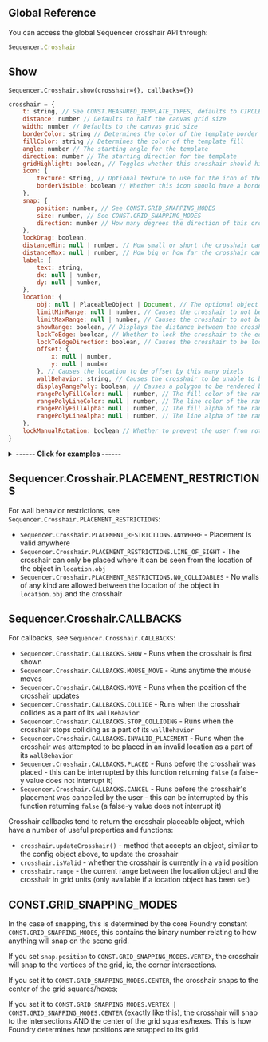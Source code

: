 ## Global Reference

You can access the global Sequencer crosshair API through:

```js
Sequencer.Crosshair
```

## Show

`Sequencer.Crosshair.show(crosshair={}, callbacks={})`

```js
crosshair = {
	t: string, // See CONST.MEASURED_TEMPLATE_TYPES, defaults to CIRCLE
	distance: number // Defaults to half the canvas grid size
	width: number // Defaults to the canvas grid size
	borderColor: string // Determines the color of the template border
	fillColor: string // Determines the color of the template fill
	angle: number // The starting angle for the template
	direction: number // The starting direction for the template
	gridHighlight: boolean, // Toggles whether this crosshair should highlight the grid
	icon: {
		texture: string, // Optional texture to use for the icon of the crosshair
		borderVisible: boolean // Whether this icon should have a border
	},
	snap: {
		position: number, // See CONST.GRID_SNAPPING_MODES
		size: number, // See CONST.GRID_SNAPPING_MODES
		direction: mumber // How many degrees the direction of this crosshair should snap at
	},
	lockDrag: boolean,
	distanceMin: null | number, // How small or short the crosshair can be at its smallest 
	distanceMax: null | number, // How big or how far the crosshair can go at its biggest
	label: {
		text: string,
		dx: null | number,
		dy: null | number,
	},
	location: {
		obj: null | PlaceableObject | Document, // The optional object to tie the crosshair to
		limitMinRange: null | number, // Causes the crosshair to not be able to be placed within this number of grid units
		limitMaxRange: null | number, // Causes the crosshair to not be able to be placed beyond this number of grid units of the location 
		showRange: boolean, // Displays the distance between the crosshair and the location in grid units under the crosshair
		lockToEdge: boolean, // Whether to lock the crosshair to the edge of the target (mostly used with tokens)
		lockToEdgeDirection: boolean, // Causes the crosshair to be locked along the normal of the token's edge (and corner, in the case of square tokens)
		offset: {
			x: null | number,
			y: null | number
		}, // Causes the location to be offset by this many pixels
		wallBehavior: string, // Causes the crosshair to be unable to be placed based on this configuration, eg only within sight, or no walls at all between crosshair and location, or anywhere. See Sequencer.Crosshair.PLACEMENT_RESTRICTIONS,
		displayRangePoly: boolean, // Causes a polygon to be rendered below the object that shows the limit based on the limitMaxRange set above - this requires both that, and obj to have a position
		rangePolyFillColor: null | number, // The fill color of the range polygon
		rangePolyLineColor: null | number, // The line color of the range polygon
		rangePolyFillAlpha: null | number, // The fill alpha of the range polygon
		rangePolyLineAlpha: null | number, // The line alpha of the range polygon
	},
	lockManualRotation: boolean // Whether to prevent the user from rotating this crosshair's direction
}
```

<details>
  <summary><strong>------ Click for examples ------</strong></summary><br />

Creates a crosshair that returns a position when placed:

```js
const location = await Sequencer.Crosshair.show();
````

Creates a crosshair that returns a position when placed, that can only be placed within 20 grid units of the selected token

```js
const location = await Sequencer.Crosshair.show({
	location: {
		obj: token,
		limitMaxRange: 20
	}
});
```

Creates a crosshair that returns a position when placed, that can only be placed within 20 grid units of the selected token, and changes the icon when colliding with any walls between the token and the crosshair.

```js
const location = await Sequencer.Crosshair.show({
	location: {
		obj: token,
		limitMaxRange: 20,
		wallBehavior: Sequencer.Crosshair.PLACEMENT_RESTRICTIONS.NO_COLLIDABLES
	}
}, {
	[Sequencer.Crosshair.CALLBACKS.COLLIDE]: (crosshair) => {
		crosshair.updateCrosshair({
			"icon.texture": "icons/svg/bones.svg"
		})
	},
	[Sequencer.Crosshair.CALLBACKS.STOP_COLLIDING]: (crosshair) => {
		crosshair.updateCrosshair({
			"icon.texture": ""
		})
	}
});
```

<strong>--------------------------------</strong>

</details>

## Sequencer.Crosshair.PLACEMENT_RESTRICTIONS

For wall behavior restrictions, see `Sequencer.Crosshair.PLACEMENT_RESTRICTIONS`:

- `Sequencer.Crosshair.PLACEMENT_RESTRICTIONS.ANYWHERE` - Placement is valid anywhere
- `Sequencer.Crosshair.PLACEMENT_RESTRICTIONS.LINE_OF_SIGHT` - The crosshair can only be placed where it can be seen from the location of the object in `location.obj`
- `Sequencer.Crosshair.PLACEMENT_RESTRICTIONS.NO_COLLIDABLES` - No walls of any kind are allowed between the location of the object in `location.obj` and the crosshair

## Sequencer.Crosshair.CALLBACKS

For callbacks, see `Sequencer.Crosshair.CALLBACKS`:

- `Sequencer.Crosshair.CALLBACKS.SHOW` - Runs when the crosshair is first shown
- `Sequencer.Crosshair.CALLBACKS.MOUSE_MOVE` - Runs anytime the mouse moves
- `Sequencer.Crosshair.CALLBACKS.MOVE` - Runs when the position of the crosshair updates
- `Sequencer.Crosshair.CALLBACKS.COLLIDE` - Runs when the crosshair collides as a part of its `wallBehavior`
- `Sequencer.Crosshair.CALLBACKS.STOP_COLLIDING` - Runs when the crosshair stops colliding as a part of its `wallBehavior`
- `Sequencer.Crosshair.CALLBACKS.INVALID_PLACEMENT` - Runs when the crosshair was attempted to be placed in an invalid location as a part of its `wallBehavior`
- `Sequencer.Crosshair.CALLBACKS.PLACED` - Runs before the crosshair was placed - this can be interrupted by this function returning `false` (a false-y value does not interrupt it)
- `Sequencer.Crosshair.CALLBACKS.CANCEL` - Runs before the crosshair's placement was cancelled by the user - this can be interrupted by this function returning `false` (a false-y value does not interrupt it)

Crosshair callbacks tend to return the crosshair placeable object, which have a number of useful properties and functions:
- `crosshair.updateCrosshair()` - method that accepts an object, similar to the config object above, to update the crosshair
- `crosshair.isValid` - whether the crosshair is currently in a valid position
- `crosshair.range` - the current range between the location object and the crosshair in grid units (only available if a location object has been set)

## CONST.GRID_SNAPPING_MODES

In the case of snapping, this is determined by the core Foundry constant `CONST.GRID_SNAPPING_MODES`, this contains the binary number relating to how anything will snap on the scene grid.

If you set `snap.position` to `CONST.GRID_SNAPPING_MODES.VERTEX`, the crosshair will snap to the vertices of the grid, ie, the corner intersections.

If you set it to `CONST.GRID_SNAPPING_MODES.CENTER`, the crosshair snaps to the center of the grid squares/hexes;

If you set it to `CONST.GRID_SNAPPING_MODES.VERTEX | CONST.GRID_SNAPPING_MODES.CENTER` (exactly like this), the crosshair will snap to the intersections AND the center of the grid squares/hexes. This is how Foundry determines how positions are snapped to its grid.

